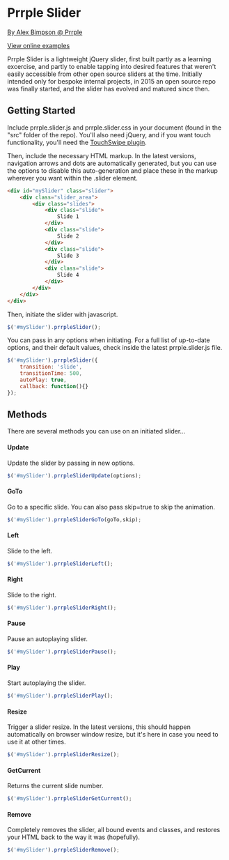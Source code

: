 # Prrple Slider

[By Alex Bimpson @ Prrple](http://www.prrple.com)

[View online examples](http://code.prrple.com/slider/)

Prrple Slider is a lightweight jQuery slider, first built partly as a learning excercise, and partly to enable tapping into desired features that weren't easily accessible from other open source sliders at the time. Initially intended only for bespoke internal projects, in 2015 an open source repo was finally started, and the slider has evolved and matured since then.

## Getting Started

Include prrple.slider.js and prrple.slider.css in your document (found in the "src" folder of the repo). You'll also need jQuery, and if you want touch functionality, you'll need the [TouchSwipe plugin](https://github.com/mattbryson/TouchSwipe-Jquery-Plugin).

Then, include the necessary HTML markup. In the latest versions, navigation arrows and dots are automatically generated, but you can use the options to disable this auto-generation and place these in the markup wherever you want within the .slider element.
```html
<div id="mySlider" class="slider">
	<div class="slider_area">
		<div class="slides">
			<div class="slide">
				Slide 1
			</div>
			<div class="slide">
				Slide 2
			</div>
			<div class="slide">
				Slide 3
			</div>
			<div class="slide">
				Slide 4
			</div>
		</div>
	</div>
</div>
```

Then, initiate the slider with javascript.
```js
$('#mySlider').prrpleSlider();
```

You can pass in any options when initiating. For a full list of up-to-date options, and their default values, check inside the latest prrple.slider.js file.
```js
$('#mySlider').prrpleSlider({
	transition: 'slide',
	transitionTime: 500,
	autoPlay: true,
	callback: function(){}
});
```

## Methods

There are several methods you can use on an initiated slider...

#### Update
Update the slider by passing in new options.
```js
$('#mySlider').prrpleSliderUpdate(options);
```

#### GoTo
Go to a specific slide. You can also pass skip=true to skip the animation.
```js
$('#mySlider').prrpleSliderGoTo(goTo,skip);
```

#### Left
Slide to the left.
```js
$('#mySlider').prrpleSliderLeft();
```

#### Right
Slide to the right.
```js
$('#mySlider').prrpleSliderRight();
```

#### Pause
Pause an autoplaying slider.
```js
$('#mySlider').prrpleSliderPause();
```

#### Play
Start autoplaying the slider.
```js
$('#mySlider').prrpleSliderPlay();
```

#### Resize
Trigger a slider resize. In the latest versions, this should happen automatically on browser window resize, but it's here in case you need to use it at other times.
```js
$('#mySlider').prrpleSliderResize();
```

#### GetCurrent
Returns the current slide number.
```js
$('#mySlider').prrpleSliderGetCurrent();
```

#### Remove
Completely removes the slider, all bound events and classes, and restores your HTML back to the way it was (hopefully).
```js
$('#mySlider').prrpleSliderRemove();
```

